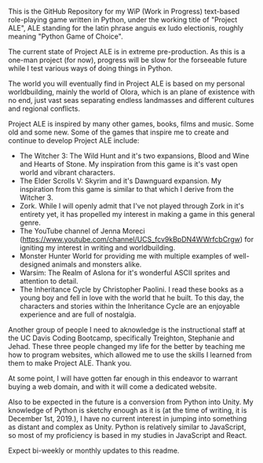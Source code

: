 This is the GitHub Repository for my WiP (Work in Progress) text-based role-playing game written in Python, under the working title of "Project ALE", ALE standing for the latin phrase anguis ex ludo electionis, roughly meaning "Python Game of Choice".

The current state of Project ALE is in extreme pre-production. As this is a one-man project (for now), progress will be slow for the forseeable future while I test various ways of doing things in Python. 

The world you will eventually find in Project ALE is based on my personal worldbuilding, mainly the world of Olora, which is an plane of existence with no end, just vast seas separating endless landmasses and different cultures and regional conflicts.

Project ALE is inspired by many other games, books, films and music. Some old and some new. 
Some of the games that inspire me to create and continue to develop Project ALE include:
  - The Witcher 3: The Wild Hunt and it's two expansions, Blood and Wine and Hearts of Stone. My inspiration from this game is it's              vast open world and vibrant characters.
  - The Elder Scrolls V: Skyrim and it's Dawnguard expansion. My inspiration from this game is similar to that which I derive from the Witcher 3.
  - Zork. While I will openly admit that I've not played through Zork in it's entirety yet, it has propelled my interest in making a game in this general genre.
  - The YouTube channel of Jenna Moreci (https://www.youtube.com/channel/UCS_fcv9kBpDN4WWrfcbCrgw) for igniting my interest in writing and worldbuilding.
  - Monster Hunter World for providing me with multiple examples of well-designed animals and monsters alike.
  - Warsim: The Realm of Aslona for it's wonderful ASCII sprites and attention to detail.
  - The Inheritance Cycle by Christopher Paolini. I read these books as a young boy and fell in love with the world that he built. To this day, the characters and stories within the Inheritance Cycle are an enjoyable experience and are full of nostalgia.
  
Another group of people I need to aknowledge is the instructional staff at the UC Davis Coding Bootcamp, specifically Treighton, Stephanie and Jehad. These three people changed my life for the better by teaching me how to program websites, which allowed me to use the skills I learned from them to make Project ALE. Thank you.

At some point, I will have gotten far enough in this endeavor to warrant buying a web domain, and with it will come a dedicated website.

Also to be expected in the future is a conversion from Python into Unity. My knowledge of Python is sketchy enough as it is (at the time of writing, it is December 1st, 2019.), I have no current interest in jumping into something as distant and complex as Unity. Python is relatively similar to JavaScript, so most of my proficiency is based in my studies in JavaScript and React.

Expect bi-weekly or monthly updates to this readme.
